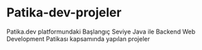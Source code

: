 # Patika-dev-projeler
Patika.dev platformundaki Başlangıç Seviye Java ile Backend Web Development Patikası kapsamında yapılan projeler
